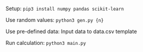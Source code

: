 Setup: 
`pip3 install numpy pandas scikit-learn`

Use random values:
`python3 gen.py {n}`

Use pre-defined data:
Input data to data.csv template

Run calculation:
`python3 main.py`
